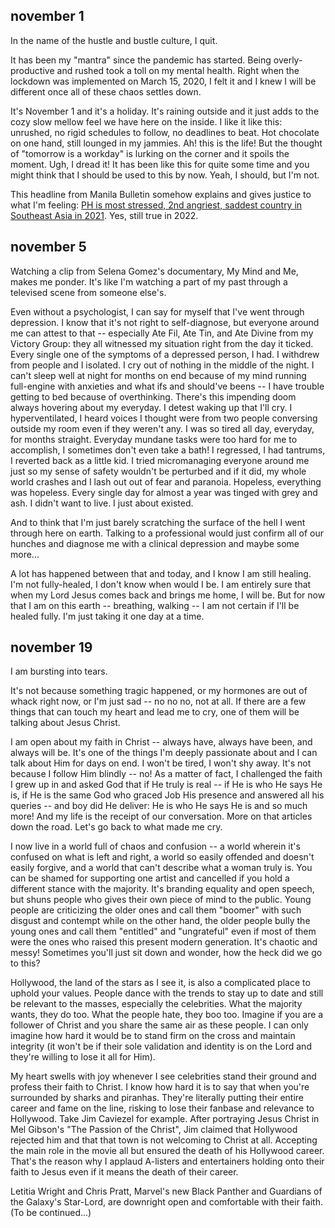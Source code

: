 ## november 1

In the name of the hustle and bustle culture, I quit.

It has been my "mantra" since the pandemic has started. Being overly-productive and rushed took a toll on my mental health. Right when the lockdown was implemented on March 15, 2020, I felt it and I knew I will be different once all of these chaos settles down.

It's November 1 and it's a holiday. It's raining outside and it just adds to the cozy slow mellow feel we have here on the inside. I like it like this: unrushed, no rigid schedules to follow, no deadlines to beat. Hot chocolate on one hand, still lounged in my jammies. Ah! this is the life! But the thought of "tomorrow is a workday" is lurking on the corner and it spoils the moment. Ugh, I dread it! It has been like this for quite some time and you might think that I should be used to this by now. Yeah, I should, but I'm not.

This headline from Manila Bulletin somehow explains and gives justice to what I'm feeling: [PH is most stressed, 2nd angriest, saddest country in Southeast Asia in 2021](https://mb.com.ph/2022/07/22/ph-is-most-stressed-2nd-angriest-saddest-country-in-southeast-asia-in-2021/). Yes, still true in 2022.


## november 5

Watching a clip from Selena Gomez's documentary, My Mind and Me, makes me ponder. It's like I'm watching a part of my past through a televised scene from someone else's. 

Even without a psychologist, I can say for myself that I've went through depression. I know that it's not right to self-diagnose, but everyone around me can attest to that -- especially Ate Fil, Ate Tin, and Ate Divine from my Victory Group: they all witnessed my situation right from the day it ticked. Every single one of the symptoms of a depressed person, I had. I withdrew from people and I isolated. I cry out of nothing in the middle of the night. I can't sleep well at night for months on end because of my mind running full-engine with anxieties and what ifs and should've beens -- I have trouble getting to bed because of overthinking. There's this impending doom always hovering about my everyday. I detest waking up that I'll cry. I hyperventilated, I heard voices I thought were from two people conversing outside my room even if they weren't any. I was so tired all day, everyday, for months straight. Everyday mundane tasks were too hard for me to accomplish, I sometimes don't even take a bath! I regressed, I had tantrums, I reverted back as a little kid. I tried micromanaging everyone around me just so my sense of safety wouldn't be perturbed and if it did, my whole world crashes and I lash out out of fear and paranoia. Hopeless, everything was hopeless. Every single day for almost a year was tinged with grey and ash. I didn't want to live. I just about existed. 

And to think that I'm just barely scratching the surface of the hell I went through here on earth. Talking to a professional would just confirm all of our hunches and diagnose me with a clinical depression and maybe some more... 

A lot has happened between that and today, and I know I am still healing. I'm not fully-healed, I don't know when would I be. I am entirely sure that when my Lord Jesus comes back and brings me home, I will be. But for now that I am on this earth -- breathing, walking -- I am not certain if I'll be healed fully. I'm just taking it one day at a time.


## november 19

I am bursting into tears.

It's not because something tragic happened, or my hormones are out of whack right now, or I'm just sad -- no no no, not at all. If there are a few things that can touch my heart and lead me to cry, one of them will be talking about Jesus Christ.

I am open about my faith in Christ -- always have, always have been, and always will be. It's one of the things I'm deeply passionate about and I can talk about Him for days on end. I won't be tired, I won't shy away. It's not because I follow Him blindly -- no! As a matter of fact, I challenged the faith I grew up in and asked God that if He truly is real -- if He is who He says He is, if He is the same God who graced Job His presence and answered all his queries -- and boy did He deliver: He is who He says He is and so much more! And my life is the receipt of our conversation. More on that articles down the road. Let's go back to what made me cry.

I now live in a world full of chaos and confusion -- a world wherein it's confused on what is left and right, a world so easily offended and doesn't easily forgive, and a world that can't describe what a woman truly is. You can be shamed for supporting one artist and cancelled if you hold a different stance with the majority. It's branding equality and open speech, but shuns people who gives their own piece of mind to the public. Young people are criticizing the older ones and call them "boomer" with such disgust and contempt while on the other hand, the older people bully the young ones and call them "entitled" and "ungrateful" even if most of them were the ones who raised this present modern generation. It's chaotic and messy! Sometimes you'll just sit down and wonder, how the heck did we go to this?

Hollywood, the land of the stars as I see it, is also a complicated place to uphold your values. People dance with the trends to stay up to date and still be relevant to the masses, especially the celebrities. What the majority wants, they do too. What the people hate, they boo too. Imagine if you are a follower of Christ and you share the same air as these people. I can only imagine how hard it would be to stand firm on the cross and maintain integrity (it won't be if their sole validation and identity is on the Lord and they're willing to lose it all for Him).

My heart swells with joy whenever I see celebrities stand their ground and profess their faith to Christ. I know how hard it is to say that when you're surrounded by sharks and piranhas. They're literally putting their entire career and fame on the line, risking to lose their fanbase and relevance to Hollywood. Take Jim Caviezel for example. After portraying Jesus Christ in Mel Gibson's "The Passion of the Christ", Jim claimed that Hollywood rejected him and that that town is not welcoming to Christ at all. Accepting the main role in the movie all but ensured the death of his Hollywood career. That's the reason why I applaud A-listers and entertainers holding onto their faith to Jesus even if it means the death of their career.

Letitia Wright and Chris Pratt, Marvel's new Black Panther and Guardians of the Galaxy's Star-Lord, are downright open and comfortable with their faith. (To be continued...)
